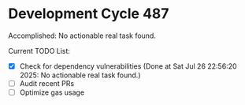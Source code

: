 # Development Cycle 487

Accomplished: No actionable real task found.

Current TODO List:

- [x] Check for dependency vulnerabilities  (Done at Sat Jul 26 22:56:20 2025: No actionable real task found.)
- [ ] Audit recent PRs
- [ ] Optimize gas usage